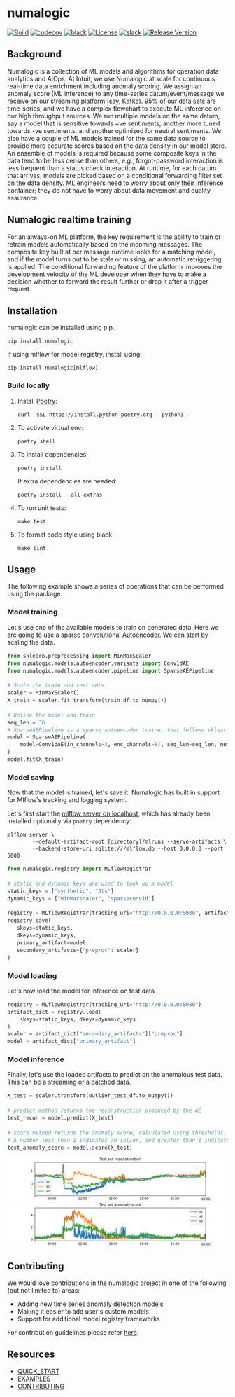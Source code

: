 # numalogic

[![Build](https://github.com/numaproj/numalogic/actions/workflows/ci.yml/badge.svg)](https://github.com/numaproj/numalogic/actions/workflows/ci.yml)
[![codecov](https://codecov.io/gh/numaproj/numalogic/branch/main/graph/badge.svg?token=020HF97A32)](https://codecov.io/gh/numaproj/numalogic)
[![black](https://img.shields.io/badge/code%20style-black-000000.svg)](https://github.com/ambv/black)
[![License](https://img.shields.io/badge/License-Apache%202.0-blue.svg)](LICENSE)
[![slack](https://img.shields.io/badge/slack-numaproj-brightgreen.svg?logo=slack)](https://join.slack.com/t/numaproj/shared_invite/zt-19svuv47m-YKHhsQ~~KK9mBv1E7pNzfg)
[![Release Version](https://img.shields.io/github/v/release/numaproj/numalogic?label=numalogic)](https://github.com/numaproj/numalogic/releases/latest)


## Background
Numalogic is a collection of ML models and algorithms for operation data analytics and AIOps. 
At Intuit, we use Numalogic at scale for continuous real-time data enrichment including 
anomaly scoring. We assign an anomaly score (ML inference) to any time-series 
datum/event/message we receive on our streaming platform (say, Kafka). 95% of our 
data sets are time-series, and we have a complex flowchart to execute ML inference on 
our high throughput sources. We run multiple models on the same datum, say a model that is 
sensitive towards +ve sentiments, another more tuned towards -ve sentiments, and another 
optimized for neutral sentiments. We also have a couple of ML models trained for the same 
data source to provide more accurate scores based on the data density in our model store. 
An ensemble of models is required because some composite keys in the data tend to be less 
dense than others, e.g., forgot-password interaction is less frequent than a status check 
interaction. At runtime, for each datum that arrives, models are picked based on a conditional 
forwarding filter set on the data density. ML engineers need to worry about only their 
inference container; they do not have to worry about data movement and quality assurance.

## Numalogic realtime training 
For an always-on ML platform, the key requirement is the ability to train or retrain models 
automatically based on the incoming messages. The composite key built at per message runtime 
looks for a matching model, and if the model turns out to be stale or missing, an automatic 
retriggering is applied. The conditional forwarding feature of the platform improves the 
development velocity of the ML developer when they have to make a decision whether to forward 
the result further or drop it after a trigger request.


## Installation

numalogic can be installed using pip.
```shell
pip install numalogic
```

If using mlflow for model registry, install using:
```shell
pip install numalogic[mlflow]
```

### Build locally

1. Install [Poetry](https://python-poetry.org/docs/):
    ```
    curl -sSL https://install.python-poetry.org | python3 -
    ```
2. To activate virtual env:
    ```
    poetry shell
    ```
3. To install dependencies:
    ```
    poetry install
    ```
   If extra dependencies are needed:
    ```
    poetry install --all-extras
    ```
4. To run unit tests:
    ```
    make test
    ```
5. To format code style using black:
    ```
    make lint
    ```

## Usage
The following example shows a series of operations that can be performed using the package.

### Model training 
Let's use one of the available models to train on generated data.
Here we are going to use a sparse convolutional Autoencoder.
We can start by scaling the data.
```python
from sklearn.preprocessing import MinMaxScaler
from numalogic.models.autoencoder.variants import Conv1dAE
from numalogic.models.autoencoder.pipeline import SparseAEPipeline

# Scale the train and test sets.
scaler = MinMaxScaler()
X_train = scaler.fit_transform(train_df.to_numpy())

# Define the model and train
seq_len = 36
# SparseAEPipeline is a sparse autoencoder trainer that follows sklearn's API pattern
model = SparseAEPipeline(
    model=Conv1dAE(in_channels=3, enc_channels=8), seq_len=seq_len, num_epochs=30
)
model.fit(X_train)
```

### Model saving
Now that the model is trained, let's save it. Numalogic has built in support 
for Mlflow's tracking and logging system.

Let's first start the [mlflow server on localhost](https://www.mlflow.org/docs/latest/tracking.html#scenario-1-mlflow-on-localhost),
which has already been installed optionally via `poetry` dependency:
```shell
mlflow server \
        --default-artifact-root {directory}/mlruns --serve-artifacts \
        --backend-store-uri sqlite:///mlflow.db --host 0.0.0.0 --port 5000
```
```python
from numalogic.registry import MLflowRegistrar

# static and dynamic keys are used to look up a model
static_keys = ["synthetic", "3ts"]
dynamic_keys = ["minmaxscaler", "sparseconv1d"]

registry = MLflowRegistrar(tracking_uri="http://0.0.0.0:5000", artifact_type="pytorch")
registry.save(
   skeys=static_keys, 
   dkeys=dynamic_keys, 
   primary_artifact=model, 
   secondary_artifacts={"preproc": scaler}
)
```

### Model loading
Let's now load the model for inference on test data
```python
registry = MLflowRegistrar(tracking_uri="http://0.0.0.0:8080")
artifact_dict = registry.load(
    skeys=static_keys, dkeys=dynamic_keys
)
scaler = artifact_dict["secondary_artifacts"]["preproc"]
model = artifact_dict["primary_artifact"]
```

### Model inference
Finally, let's use the loaded artifacts to predict on the anomalous test data.
This can be a streaming or a batched data.
```python
X_test = scaler.transform(outlier_test_df.to_numpy())

# predict method returns the reconstruction produced by the AE
test_recon = model.predict(X_test)

# score method returns the anomaly score, calculated using thresholds.
# A number less than 1 indicates an inlier, and greater than 1 indicates an outlier.
test_anomaly_score = model.score(X_test)
```
![Reconstruction](docs/assets/recon.png)
![Anomaly Score](docs/assets/anomaly_score.png)

## Contributing
We would love contributions in the numalogic project in one of the following (but not limited to) areas:

- Adding new time series anomaly detection models
- Making it easier to add user's custom models
- Support for additional model registry frameworks

For contribution guildelines please refer [here](https://github.com/numaproj/numaproj/blob/main/CONTRIBUTING.md).


## Resources
- [QUICK_START](docs/quick-start.md)
- [EXAMPLES](examples)
- [CONTRIBUTING](https://github.com/numaproj/numaproj/blob/main/CONTRIBUTING.md)

